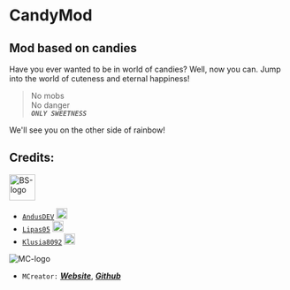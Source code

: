 # CandyMod
## Mod based on candies

Have you ever wanted to be in world of candies? Well, now you can. Jump into the world of cuteness and eternal happiness! 

> No mobs\
> No danger\
> **_`ONLY SWEETNESS`_**

We'll see you on the other side of rainbow!

## Credits:
  <a href="https://github.com/Blackstone-Team/"><img src="https://github.com/Blackstone-Team/BlackstoneREADME/blob/main/bsLogo.png?raw=true" alt="BS-logo" width="47" height="47"></a>
 - [`AndusDEV`](https://github.com/AndusDEV) <a><img src="https://avatars.githubusercontent.com/u/30293380?v=4" alt="ADEV-pic" width="20" height="20"/></a>
 - [`Lipas05`](https://github.com/lipas05) <a><img src="https://avatars.githubusercontent.com/u/82879618?v=4" alt="L05-pic" width="20" height="20"/></a>
 - [`Klusia8092`](https://github.com/Klusia8092) <a><img src="https://avatars.githubusercontent.com/u/82948207?v=4" alt="Klusia-pic" width="20" height="20"/></a>
 
  <a><img src="https://mcreator.net/themes/mcreator/logo.svg" alt="MC-logo"></a>
 - `MCreator:` [**_Website_**](https://mcreator.net/), [**_Github_**](https://github.com/MCreator/MCreator)
